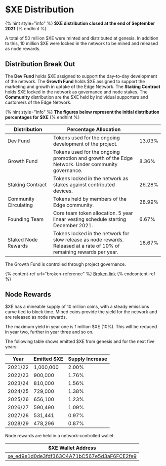 # $XE Distribution

{% hint style="info" %}
**$XE distribution closed at the end of September 2021**
{% endhint %}

A total of 50 million $XE were minted and distributed at genesis. In addition to this, 10 million $XE were locked in the network to be mined and released as node rewards.

## Distribution Break Out

The **Dev Fund** holds $XE assigned to support the day-to-day development of the network. The **Growth Fund** holds $XE assigned to support the marketing and growth in uptake of the Edge Network. The **Staking Contract** holds $XE locked in the network as governance and node stakes. The **Community** distribution are the $XE held by individual supporters and customers of the Edge Network.

{% hint style="info" %}
**The figures below represent the initial distribution percentages for $XE**
{% endhint %}

<table><thead><tr><th width="162.09231609914934">Distribution</th><th width="388.1088265365705">Percentage Allocation</th><th></th></tr></thead><tbody><tr><td>Dev Fund</td><td>Tokens used for the ongoing development of the project.</td><td>13.03%</td></tr><tr><td>Growth Fund</td><td>Tokens used for the ongoing promotion and growth of the Edge Network. Under community governance.</td><td>8.36%</td></tr><tr><td>Staking Contract</td><td>Tokens locked in the network as stakes against contributed devices.</td><td>26.28%</td></tr><tr><td>Community Circulating</td><td>Tokens held by members of the Edge community.</td><td>28.99%</td></tr><tr><td>Founding Team</td><td>Core team token allocation. 5 year linear vesting schedule starting December 2021.</td><td>6.67%</td></tr><tr><td>Staked Node Rewards</td><td>Tokens locked in the network for slow release as node rewards. Released at a rate of 10% of remaining rewards per year.</td><td>16.67%</td></tr></tbody></table>

The Growth Fund is controlled through project governance.

{% content-ref url="broken-reference" %}
[Broken link](broken-reference)
{% endcontent-ref %}

## Node Rewards

$XE has a mineable supply of 10 million coins, with a steady emissions curve tied to block time. Mined coins provide the yield for the network and are released as node rewards.

The maximum yield in year one is 1 million $XE (10%). This will be reduced in year two, further in year three and so on.

The following table shows  emitted $XE from genesis and for the next five years:

| Year    | Emitted $XE | Supply Increase |
| ------- | ----------- | --------------- |
| 2021/22 | 1,000,000   | 2.00%           |
| 2022/23 | 900,000     | 1.76%           |
| 2023/24 | 810,000     | 1.56%           |
| 2024/25 | 729,000     | 1.38%           |
| 2025/26 | 656,100     | 1.23%           |
| 2026/27 | 590,490     | 1.09%           |
| 2027/28 | 531,441     | 0.97%           |
| 2028/29 | 478,296     | 0.87%           |

Node rewards are held in a network-controlled wallet:

| $XE Wallet Address                                                                                                     |
| ---------------------------------------------------------------------------------------------------------------------- |
| [xe\_ed9e1d0de3fdf363C4A71bC567e5d3aF6FCE2fe9](https://xe.network/wallet/xe\_ed9e1d0de3fdf363C4A71bC567e5d3aF6FCE2fe9) |

